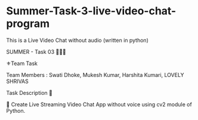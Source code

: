 # Summer-Task-3-live-video-chat-program
This is a Live Video Chat without audio (written in python)

SUMMER - Task 03 👨🏻‍💻

⚜️Team Task

Team Members : Swati Dhoke, Mukesh Kumar, Harshita Kumari, LOVELY SHRIVAS

Task Description 📄

📌 Create Live Streaming Video Chat App without voice using cv2 module of Python.
